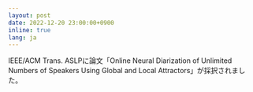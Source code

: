 ```yaml
---
layout: post
date: 2022-12-20 23:00:00+0900
inline: true
lang: ja
---
```


IEEE/ACM Trans. ASLPに論文「Online Neural Diarization of Unlimited Numbers of Speakers Using Global and Local Attractors」が採択されました。
